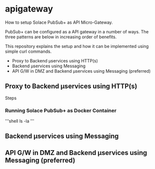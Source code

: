 # apigateway
How to setup Solace PubSub+ as API Micro-Gateway.

PubSub+ can be configured as a API gateway in a number of ways. The three patterns are below in increasing order of benefits.

This repository explains the setup and how it can be implemented using simple curl commands. 

- Proxy to Backend μservices using HTTP(s)
- Backend μservices using Messaging
- API G/W in DMZ and Backend μservices using Messaging (preferred)


## Proxy to Backend μservices using HTTP(s)

Steps
### Running Solace PubSub+ as Docker Container
'''shell
        ls -la
'''

## Backend μservices using Messaging
## API G/W in DMZ and Backend μservices using Messaging (preferred)


